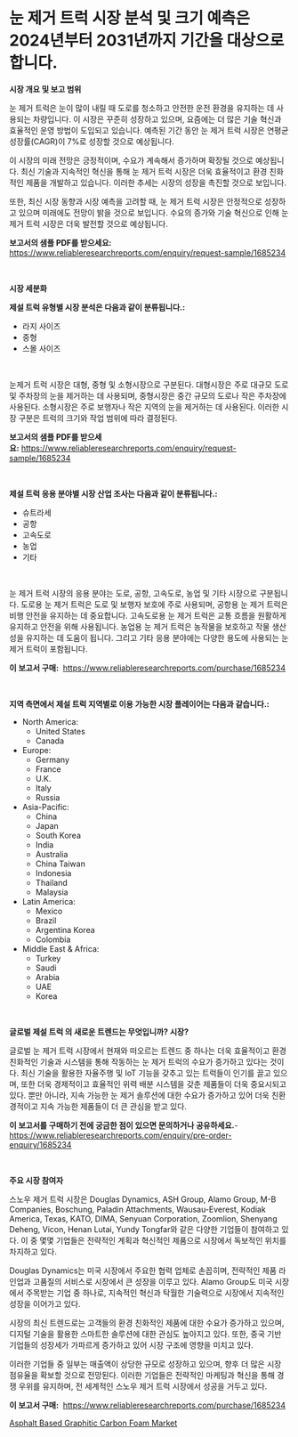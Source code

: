 <p><h1>눈 제거 트럭 시장 분석 및 크기 예측은 2024년부터 2031년까지 기간을 대상으로 합니다.</h1></p><p><strong>시장 개요 및 보고 범위</strong></p>
<p><p>눈 제거 트럭은 눈이 많이 내릴 때 도로를 청소하고 안전한 운전 환경을 유지하는 데 사용되는 차량입니다. 이 시장은 꾸준히 성장하고 있으며, 요즘에는 더 많은 기술 혁신과 효율적인 운영 방법이 도입되고 있습니다. 예측된 기간 동안 눈 제거 트럭 시장은 연평균 성장률(CAGR)이 7%로 성장할 것으로 예상됩니다.</p><p>이 시장의 미래 전망은 긍정적이며, 수요가 계속해서 증가하며 확장될 것으로 예상됩니다. 최신 기술과 지속적인 혁신을 통해 눈 제거 트럭 시장은 더욱 효율적이고 환경 친화적인 제품을 개발하고 있습니다. 이러한 추세는 시장의 성장을 촉진할 것으로 보입니다.</p><p>또한, 최신 시장 동향과 시장 예측을 고려할 때, 눈 제거 트럭 시장은 안정적으로 성장하고 있으며 미래에도 전망이 밝을 것으로 보입니다. 수요의 증가와 기술 혁신으로 인해 눈 제거 트럭 시장은 더욱 발전할 것으로 예상됩니다.</p></p>
<p><strong>보고서의 샘플 PDF를 받으세요:</strong> <a href="https://www.reliableresearchreports.com/enquiry/request-sample/1685234">https://www.reliableresearchreports.com/enquiry/request-sample/1685234</a></p>
<p>&nbsp;</p>
<p><strong>시장 세분화</strong></p>
<p><strong>제설 트럭 유형별 시장 분석은 다음과 같이 분류됩니다.:</strong></p>
<p><ul><li>라지 사이즈</li><li>중형</li><li>스몰 사이즈</li></ul></p>
<p>&nbsp;</p>
<p><p>눈제거 트럭 시장은 대형, 중형 및 소형시장으로 구분된다. 대형시장은 주로 대규모 도로 및 주차장의 눈을 제거하는 데 사용되며, 중형시장은 중간 규모의 도로나 작은 주차장에 사용된다. 소형시장은 주로 보행자나 작은 지역의 눈을 제거하는 데 사용된다. 이러한 시장 구분은 트럭의 크기와 작업 범위에 따라 결정된다.</p></p>
<p><strong>보고서의 샘플 PDF를 받으세요:</strong>&nbsp;<a href="https://www.reliableresearchreports.com/enquiry/request-sample/1685234">https://www.reliableresearchreports.com/enquiry/request-sample/1685234</a></p>
<p>&nbsp;</p>
<p><strong> 제설 트럭 응용 분야별 시장 산업 조사는 다음과 같이 분류됩니다.:</strong></p>
<p><ul><li>슈트라세</li><li>공항</li><li>고속도로</li><li>농업</li><li>기타</li></ul></p>
<p>&nbsp;</p>
<p><p>눈 제거 트럭 시장의 응용 분야는 도로, 공항, 고속도로, 농업 및 기타 시장으로 구분됩니다. 도로용 눈 제거 트럭은 도로 및 보행자 보호에 주로 사용되며, 공항용 눈 제거 트럭은 비행 안전을 유지하는 데 중요합니다. 고속도로용 눈 제거 트럭은 교통 흐름을 원활하게 유지하고 안전을 위해 사용됩니다. 농업용 눈 제거 트럭은 농작물을 보호하고 작물 생산성을 유지하는 데 도움이 됩니다. 그리고 기타 응용 분야에는 다양한 용도에 사용되는 눈 제거 트럭이 포함됩니다.</p></p>
<p><strong>이 보고서 구매:</strong>&nbsp; <a href="https://www.reliableresearchreports.com/purchase/1685234">https://www.reliableresearchreports.com/purchase/1685234</a></p>
<p>&nbsp;</p>
<p><strong>지역 측면에서 제설 트럭 지역별로 이용 가능한 시장 플레이어는 다음과 같습니다.:</strong></p>
<p><ul>
    <li>
        North America:
        <ul>
            <li>United States</li>
            <li>Canada</li>
        </ul>
    </li>
    <li>
        Europe:
        <ul>
            <li>Germany</li>
            <li>France</li>
            <li>U.K.</li>
            <li>Italy</li>
            <li>Russia</li>
        </ul>
    </li>
    <li>
        Asia-Pacific:
        <ul>
            <li>China</li>
            <li>Japan</li>
            <li>South Korea</li>
            <li>India</li>
            <li>Australia</li>
            <li>China Taiwan</li>
            <li>Indonesia</li>
            <li>Thailand</li>
            <li>Malaysia</li>
        </ul>
    </li>
    <li>
        Latin America:
        <ul>
            <li>Mexico</li>
            <li>Brazil</li>
            <li>Argentina Korea</li>
            <li>Colombia</li>
        </ul>
    </li>
    <li>
        Middle East & Africa:
        <ul>
            <li>Turkey</li>
            <li>Saudi</li>
            <li>Arabia</li>
            <li>UAE</li>
            <li>Korea</li>
        </ul>
    </li>
    </ul></p>
<p>&nbsp;</p>
<p><strong>글로벌 제설 트럭 의 새로운 트렌드는 무엇입니까? 시장?</strong></p>
<p><p>글로벌 눈 제거 트럭 시장에서 현재와 떠오르는 트렌드 중 하나는 더욱 효율적이고 환경 친화적인 기술과 시스템을 통해 작동하는 눈 제거 트럭의 수요가 증가하고 있다는 것이다. 최신 기술을 활용한 자율주행 및 IoT 기능을 갖추고 있는 트럭들이 인기를 끌고 있으며, 또한 더욱 경제적이고 효율적인 위력 배분 시스템을 갖춘 제품들이 더욱 중요시되고 있다. 뿐만 아니라, 지속 가능한 눈 제거 솔루션에 대한 수요가 증가하고 있어 더욱 친환경적이고 지속 가능한 제품들이 더 큰 관심을 받고 있다.</p></p>
<p><strong>이 보고서를 구매하기 전에 궁금한 점이 있으면 문의하거나 공유하세요.</strong>- <a href="https://www.reliableresearchreports.com/enquiry/pre-order-enquiry/1685234">https://www.reliableresearchreports.com/enquiry/pre-order-enquiry/1685234</a></p>
<p>&nbsp;</p>
<p><strong>주요 시장 참여자</strong></p>
<p><p>스노우 제거 트럭 시장은 Douglas Dynamics, ASH Group, Alamo Group, M-B Companies, Boschung, Paladin Attachments, Wausau-Everest, Kodiak America, Texas, KATO, DIMA, Senyuan Corporation, Zoomlion, Shenyang Deheng, Vicon, Henan Lutai, Yundy Tongfar와 같은 다양한 기업들이 참여하고 있다. 이 중 몇몇 기업들은 전략적인 계획과 혁신적인 제품으로 시장에서 독보적인 위치를 차지하고 있다.</p><p>Douglas Dynamics는 미국 시장에서 주요한 협력 업체로 손꼽히며, 전략적인 제품 라인업과 고품질의 서비스로 시장에서 큰 성장을 이루고 있다. Alamo Group도 미국 시장에서 주목받는 기업 중 하나로, 지속적인 혁신과 탁월한 기술력으로 시장에서 지속적인 성장을 이어가고 있다.</p><p>시장의 최신 트렌드로는 고객들의 환경 친화적인 제품에 대한 수요가 증가하고 있으며, 디지털 기술을 활용한 스마트한 솔루션에 대한 관심도 높아지고 있다. 또한, 중국 기반 기업들의 성장세가 가파르게 증가하고 있어 시장 구조에 영향을 미치고 있다.</p><p>이러한 기업들 중 일부는 매출액이 상당한 규모로 성장하고 있으며, 향후 더 많은 시장 점유율을 확보할 것으로 전망된다. 이러한 기업들은 전략적인 마케팅과 혁신을 통해 경쟁 우위를 유지하며, 전 세계적인 스노우 제거 트럭 시장에서 성공을 거두고 있다.</p></p>
<p><strong>이 보고서 구매:</strong>&nbsp;&nbsp;<a href="https://www.reliableresearchreports.com/purchase/1685234">https://www.reliableresearchreports.com/purchase/1685234</a></p>
<p><p><a href="https://github.com/Hazelklievgspy6vdcsmu106w/Market-Research-Report-List-1/blob/main/asphalt-based-graphitic-carbon-foam-market.md">Asphalt Based Graphitic Carbon Foam Market</a></p></p>
